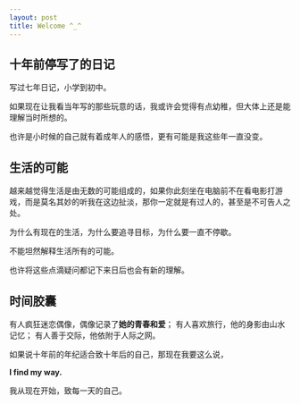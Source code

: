 ```yaml
---
layout: post
title: Welcome ^_^
---
```


## 十年前停写了的日记

写过七年日记，小学到初中。

如果现在让我看当年写的那些玩意的话，我或许会觉得有点幼稚，但大体上还是能理解当时所想的。

也许是小时候的自己就有着成年人的感悟，更有可能是我这些年一直没变。

## 生活的可能

越来越觉得生活是由无数的可能组成的，如果你此刻坐在电脑前不在看电影打游戏，而是莫名其妙的听我在这边扯淡，那你一定就是有过人的，甚至是不可告人之处。

为什么有现在的生活，为什么要追寻目标，为什么要一直不停歇。

不能坦然解释生活所有的可能。

也许将这些点滴疑问都记下来日后也会有新的理解。

## 时间胶囊

有人疯狂迷恋偶像，偶像记录了**她的青春和爱**；
有人喜欢旅行，他的身影由山水记忆；
有人善于交际，他依附于人际之网。

如果说十年前的年纪适合致十年后的自己，那现在我要这么说，

**I find my way.**

我从现在开始，致每一天的自己。